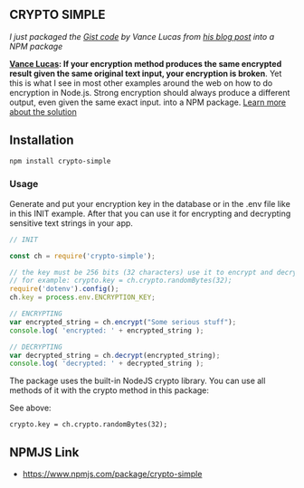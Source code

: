 ## CRYPTO SIMPLE

*I just packaged the [Gist code](https://gist.github.com/vlucas/2bd40f62d20c1d49237a109d491974eb) by Vance Lucas from [his blog post](http://vancelucas.com/blog/stronger-encryption-and-decryption-in-node-js/) into a NPM package*

**[Vance Lucas](https://vancelucas.com/): If your encryption method produces the same encrypted result given the same original text input, your encryption is broken**. Yet this is what I see in most other examples around the web on how to do encryption in Node.js. Strong encryption should always produce a different output, even given the same exact input.  into a NPM package.  [Learn more about the solution](http://vancelucas.com/blog/stronger-encryption-and-decryption-in-node-js/)



## Installation 

```bash
npm install crypto-simple
```

### Usage

Generate and put your encryption key in the database or in the .env file like in this INIT example. After that you can use it for encrypting and decrypting sensitive text strings in your app.



```javascript
// INIT

const ch = require('crypto-simple');

// the key must be 256 bits (32 characters) use it to encrypt and decrypt your strings
// for example: crypto.key = ch.crypto.randomBytes(32); 
require('dotenv').config();
ch.key = process.env.ENCRYPTION_KEY; 

// ENCRYPTING
var encrypted_string = ch.encrypt("Some serious stuff");
console.log( 'encrypted: ' + encrypted_string );

// DECRYPTING
var decrypted_string = ch.decrypt(encrypted_string);
console.log( 'decrypted: ' + decrypted_string );
```

The package uses the built-in NodeJS  crypto library. You can use all methods of it with the crypto method in this package:

See above: 

`crypto.key = ch.crypto.randomBytes(32); `

## NPMJS Link

- https://www.npmjs.com/package/crypto-simple 